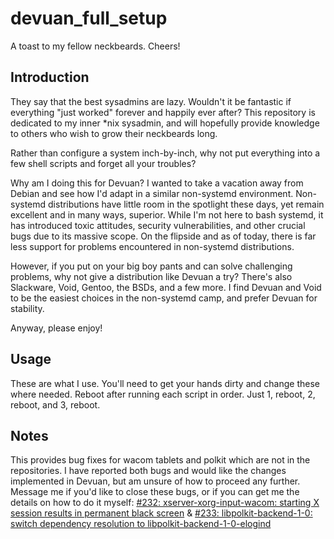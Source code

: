# devuan_full_setup
A toast to my fellow neckbeards.  Cheers!

## Introduction
They say that the best sysadmins are lazy.  Wouldn't it be fantastic if everything "just worked" forever and happily ever after?  This repository is dedicated to my inner *nix sysadmin, and will hopefully provide knowledge to others who wish to grow their neckbeards long.

Rather than configure a system inch-by-inch, why not put everything into a few shell scripts and forget all your troubles?

Why am I doing this for Devuan?  I wanted to take a vacation away from Debian and see how I'd adapt in a similar non-systemd environment.  Non-systemd distributions have little room in the spotlight these days, yet remain excellent and in many ways, superior.  While I'm not here to bash systemd, it has introduced toxic attitudes, security vulnerabilities, and other crucial bugs due to its massive scope.  On the flipside and as of today, there is far less support for problems encountered in non-systemd distributions.

However, if you put on your big boy pants and can solve challenging problems, why not give a distribution like Devuan a try?  There's also Slackware, Void, Gentoo, the BSDs, and a few more.  I find Devuan and Void to be the easiest choices in the non-systemd camp, and prefer Devuan for stability.

Anyway, please enjoy!

## Usage
These are what I use.  You'll need to get your hands dirty and change these where needed.  Reboot after running each script in order.  Just 1, reboot, 2, reboot, and 3, reboot.

## Notes
This provides bug fixes for wacom tablets and polkit which are not in the repositories.  I have reported both bugs and would like the changes implemented in Devuan, but am unsure of how to proceed any further.  Message me if you'd like to close these bugs, or if you can get me the details on how to do it myself: [#232: xserver-xorg-input-wacom: starting X session results in permanent black screen](https://bugs.devuan.org//cgi/bugreport.cgi?bug=232) & [#233: libpolkit-backend-1-0: switch dependency resolution to libpolkit-backend-1-0-elogind](https://bugs.devuan.org//cgi/bugreport.cgi?bug=233)